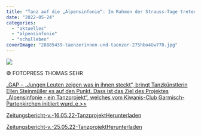 ```yaml
---
title: "Tanz auf die „Alpensinfonie“: Im Rahmen der Strauss-Tage treten Schülerinnen und Schüler auf"
date: "2022-05-24"
categories: 
  - "aktuelles"
  - "alpensinfonie"
  - "schulleben"
coverImage: "28885439-taenzerinnen-und-taenzer-27Shbo4Gw770.jpg"
---
```


![](archiv/tanz-auf-die-alpensinfonie-im-rahmen-der-strauss-tage-treten-schuelerinnen-und-schueler-auf/images/28885439-taenzerinnen-und-taenzer-27Shbo4Gw770.jpg)

© FOTOPRESS THOMAS SEHR

[_GAP – „Jungen Leuten zeigen was in ihnen steckt“, bringt Tanzkünstlerin Ellen Steinmüller es auf den Punkt. Dass ist das Ziel des Projektes „Alpensinfonie - ein Tanzprojekt“, welches vom Kiwanis-Club Garmisch-Partenkirchen initiiert wurd_e.>>](https://www.merkur.de/lokales/garmisch-partenkirchen/kreisbote/tanz-auf-die-alpensinfonie-im-rahmen-der-strauss-tage-treten-schuelerinnen-und-schueler-auf-91548517.html)

[Zeitungsbericht-v.-16.05.22-Tanzprojekt](https://volksschule-partenkirchen.de/wp-content/uploads/Zeitungsbericht-v.-16.05.22-Tanzprojekt-1-2.pdf)[Herunterladen](https://volksschule-partenkirchen.de/wp-content/uploads/Zeitungsbericht-v.-16.05.22-Tanzprojekt-1-2.pdf)

[Zeitungsbericht-v.-25.05.22-Tanzprojekt](https://volksschule-partenkirchen.de/wp-content/uploads/Alpensinfonie-Kreisbote-25.05.22.pdf)[Herunterladen](https://volksschule-partenkirchen.de/wp-content/uploads/Alpensinfonie-Kreisbote-25.05.22.pdf)
